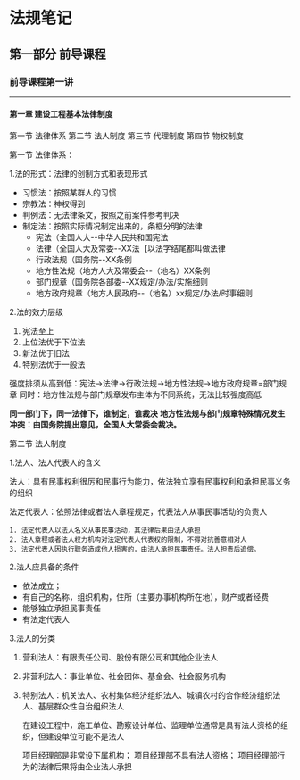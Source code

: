 # 法规笔记

## 第一部分 前导课程

### 前导课程第一讲

---

#### 第一章 建设工程基本法律制度

第一节 法律体系
第二节 法人制度
第三节 代理制度
第四节 物权制度



第一节 法律体系：

1.法的形式：法律的创制方式和表现形式

* 习惯法：按照某群人的习惯
* 宗教法：神权得到
* 判例法：无法律条文，按照之前案件参考判决
* 制定法：按照实际情况制定出来的，条框分明的法律
  * 宪法（全国人大--中华人民共和国宪法
  * 法律（全国人大及常委--XX法【以法字结尾都叫做法律
  * 行政法规（国务院--XX条例
  * 地方性法规（地方人大及常委会--（地名）XX条例
  * 部门规章（国务院各部委--XX规定/办法/实施细则
  * 地方政府规章（地方人民政府--（地名）xx规定/办法/时事细则

2.法的效力层级

1. 宪法至上
2. 上位法优于下位法
3. 新法优于旧法
4. 特别法优于一般法

强度排须从高到低：宪法->法律->行政法规->地方性法规->地方政府规章=部门规章
同时：地方性法规与部门规章发布主体为不同系统，无法比较强度高低

**同一部门下，同一法律下，谁制定，谁裁决**
**地方性法规与部门规章特殊情况发生冲突：由国务院提出意见，全国人大常委会裁决。**


第二节 法人制度

1.法人、法人代表人的含义

法人：具有民事权利很厉和民事行为能力，依法独立享有民事权利和承担民事义务的组织
    
法定代表人：依照法律或者法人章程规定，代表法人从事民事活动的负责人

    1. 法定代表人以法人名义从事民事活动，其法律后果由法人承担
    2. 法人章程或者法人权力机构对法定代表人代表权的限制，不得对抗善意相对人
    3. 法定代表人因执行职务造成他人损害的，由法人承担民事责任。法人担责后追偿。

2.法人应具备的条件

* 依法成立；
* 有自己的名称，组织机构，住所（主要办事机构所在地），财产或者经费
* 能够独立承担民事责任
* 有法定代表人

3.法人的分类

1. 营利法人：有限责任公司、股份有限公司和其他企业法人
2. 非营利法人：事业单位、社会团体、基金会、社会服务机构
3. 特别法人：机关法人、农村集体经济组织法人、城镇农村的合作经济组织法人、基层群众性自治组织法人

    在建设工程中，施工单位、勘察设计单位、监理单位通常是具有法人资格的组织，但建设单位可能不是法人

    项目经理部是非常设下属机构；
    项目经理部不具有法人资格；
    项目经理部行为的法律后果将由企业法人承担